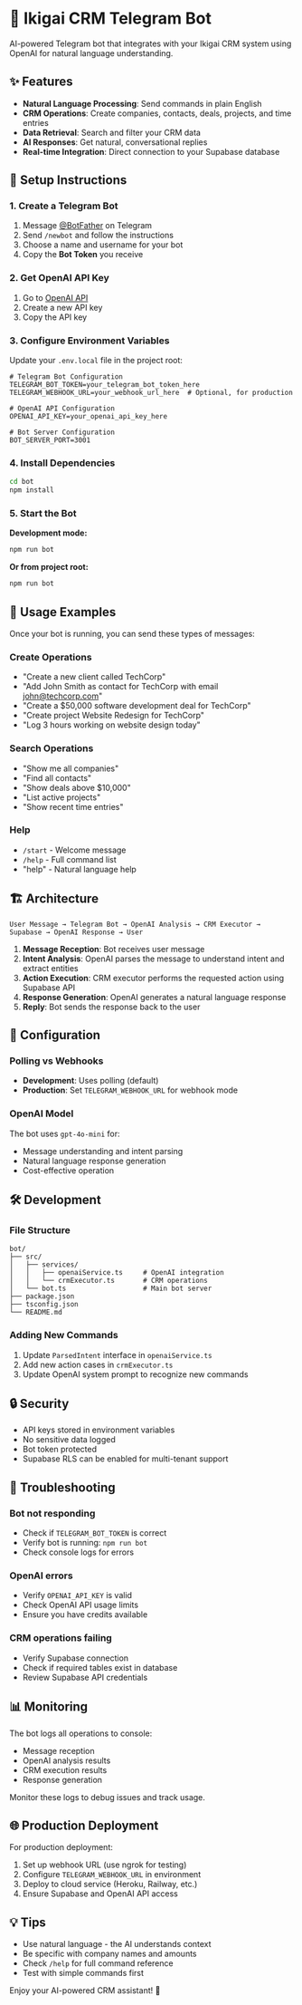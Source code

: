 # 🤖 Ikigai CRM Telegram Bot

AI-powered Telegram bot that integrates with your Ikigai CRM system using OpenAI for natural language understanding.

## ✨ Features

- **Natural Language Processing**: Send commands in plain English
- **CRM Operations**: Create companies, contacts, deals, projects, and time entries
- **Data Retrieval**: Search and filter your CRM data
- **AI Responses**: Get natural, conversational replies
- **Real-time Integration**: Direct connection to your Supabase database

## 🚀 Setup Instructions

### 1. Create a Telegram Bot

1. Message [@BotFather](https://t.me/botfather) on Telegram
2. Send `/newbot` and follow the instructions
3. Choose a name and username for your bot
4. Copy the **Bot Token** you receive

### 2. Get OpenAI API Key

1. Go to [OpenAI API](https://platform.openai.com/api-keys)
2. Create a new API key
3. Copy the API key

### 3. Configure Environment Variables

Update your `.env.local` file in the project root:

```env
# Telegram Bot Configuration
TELEGRAM_BOT_TOKEN=your_telegram_bot_token_here
TELEGRAM_WEBHOOK_URL=your_webhook_url_here  # Optional, for production

# OpenAI API Configuration  
OPENAI_API_KEY=your_openai_api_key_here

# Bot Server Configuration
BOT_SERVER_PORT=3001
```

### 4. Install Dependencies

```bash
cd bot
npm install
```

### 5. Start the Bot

**Development mode:**
```bash
npm run bot
```

**Or from project root:**
```bash
npm run bot
```

## 📱 Usage Examples

Once your bot is running, you can send these types of messages:

### Create Operations
- "Create a new client called TechCorp"
- "Add John Smith as contact for TechCorp with email john@techcorp.com"
- "Create a $50,000 software development deal for TechCorp"
- "Create project Website Redesign for TechCorp"
- "Log 3 hours working on website design today"

### Search Operations
- "Show me all companies"
- "Find all contacts"
- "Show deals above $10,000"
- "List active projects"
- "Show recent time entries"

### Help
- `/start` - Welcome message
- `/help` - Full command list
- "help" - Natural language help

## 🏗️ Architecture

```
User Message → Telegram Bot → OpenAI Analysis → CRM Executor → Supabase → OpenAI Response → User
```

1. **Message Reception**: Bot receives user message
2. **Intent Analysis**: OpenAI parses the message to understand intent and extract entities
3. **Action Execution**: CRM executor performs the requested action using Supabase API
4. **Response Generation**: OpenAI generates a natural language response
5. **Reply**: Bot sends the response back to the user

## 🔧 Configuration

### Polling vs Webhooks

- **Development**: Uses polling (default)
- **Production**: Set `TELEGRAM_WEBHOOK_URL` for webhook mode

### OpenAI Model

The bot uses `gpt-4o-mini` for:
- Message understanding and intent parsing
- Natural language response generation
- Cost-effective operation

## 🛠️ Development

### File Structure

```
bot/
├── src/
│   ├── services/
│   │   ├── openaiService.ts     # OpenAI integration
│   │   └── crmExecutor.ts       # CRM operations
│   └── bot.ts                   # Main bot server
├── package.json
├── tsconfig.json
└── README.md
```

### Adding New Commands

1. Update `ParsedIntent` interface in `openaiService.ts`
2. Add new action cases in `crmExecutor.ts`
3. Update OpenAI system prompt to recognize new commands

## 🔒 Security

- API keys stored in environment variables
- No sensitive data logged
- Bot token protected
- Supabase RLS can be enabled for multi-tenant support

## 🚨 Troubleshooting

### Bot not responding
- Check if `TELEGRAM_BOT_TOKEN` is correct
- Verify bot is running: `npm run bot`
- Check console logs for errors

### OpenAI errors
- Verify `OPENAI_API_KEY` is valid
- Check OpenAI API usage limits
- Ensure you have credits available

### CRM operations failing
- Verify Supabase connection
- Check if required tables exist in database
- Review Supabase API credentials

## 📊 Monitoring

The bot logs all operations to console:
- Message reception
- OpenAI analysis results
- CRM execution results
- Response generation

Monitor these logs to debug issues and track usage.

## 🌐 Production Deployment

For production deployment:

1. Set up webhook URL (use ngrok for testing)
2. Configure `TELEGRAM_WEBHOOK_URL` in environment
3. Deploy to cloud service (Heroku, Railway, etc.)
4. Ensure Supabase and OpenAI API access

## 💡 Tips

- Use natural language - the AI understands context
- Be specific with company names and amounts
- Check `/help` for full command reference
- Test with simple commands first

Enjoy your AI-powered CRM assistant! 🎉